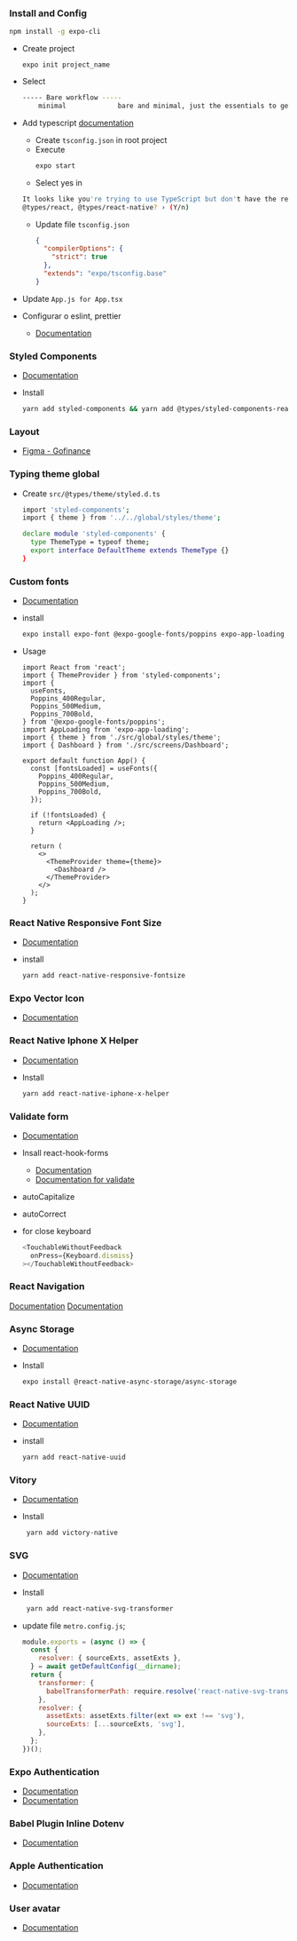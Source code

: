 ### Install and Config

```bash
npm install -g expo-cli
```

- Create project

  ```
  expo init project_name
  ```

- Select

  ```bash
  ----- Bare workflow -----
      minimal             bare and minimal, just the essentials to get you started
  ```

- Add typescript
  [documentation](https://docs.expo.dev/guides/typescript/)

  - Create `tsconfig.json` in root project
  - Execute
    ```bash
    expo start
    ```
  - Select yes in

  ```bash
  It looks like you're trying to use TypeScript but don't have the required dependencies installed. Would you like to install typescript,
  @types/react, @types/react-native? › (Y/n)
  ```

  - Update file `tsconfig.json`

    ```json
    {
      "compilerOptions": {
        "strict": true
      },
      "extends": "expo/tsconfig.base"
    }
    ```

- Update `App.js for App.tsx`

- Configurar o eslint, prettier
  - [Documentation](https://www.notion.so/Padr-es-de-projeto-com-ESLint-Prettier-e-EditorConfig-f3134cb649fc4a16b0f7c2bc6e3a0489)

### Styled Components

- [Documentation](https://styled-components.com/)

- Install
  ```bash
  yarn add styled-components && yarn add @types/styled-components-react-native -D
  ```

### Layout

- [Figma - Gofinance](https://www.figma.com/file/EwGtJv3Tc0x3Qt5q1OPxzU/Chapter-II---GoFinances-Ignite?node-id=0%3A1)

### Typing theme global

- Create `src/@types/theme/styled.d.ts`

  ```bash
  import 'styled-components';
  import { theme } from '../../global/styles/theme';

  declare module 'styled-components' {
    type ThemeType = typeof theme;
    export interface DefaultTheme extends ThemeType {}
  }
  ```

### Custom fonts

- [Documentation](https://docs.expo.dev/guides/using-custom-fonts/#using-a-google-font)

- install

  ```bash
  expo install expo-font @expo-google-fonts/poppins expo-app-loading
  ```

- Usage

  ```tsx
  import React from 'react';
  import { ThemeProvider } from 'styled-components';
  import {
    useFonts,
    Poppins_400Regular,
    Poppins_500Medium,
    Poppins_700Bold,
  } from '@expo-google-fonts/poppins';
  import AppLoading from 'expo-app-loading';
  import { theme } from './src/global/styles/theme';
  import { Dashboard } from './src/screens/Dashboard';

  export default function App() {
    const [fontsLoaded] = useFonts({
      Poppins_400Regular,
      Poppins_500Medium,
      Poppins_700Bold,
    });

    if (!fontsLoaded) {
      return <AppLoading />;
    }

    return (
      <>
        <ThemeProvider theme={theme}>
          <Dashboard />
        </ThemeProvider>
      </>
    );
  }
  ```

### React Native Responsive Font Size

- [Documentation](https://www.npmjs.com/package/react-native-responsive-fontsize)

- install
  ```bash
  yarn add react-native-responsive-fontsize
  ```

### Expo Vector Icon

- [Documentation](https://icons.expo.fyi/)

### React Native Iphone X Helper

- [Documentation](react-native-iphone-x-helper)

- Install
  ```bash
  yarn add react-native-iphone-x-helper
  ```

### Validate form

- [Documentation](https://reactnative.dev/docs/textinput)

- Insall react-hook-forms

  - [Documentation](https://react-hook-form.com/)
  - [Documentation for validate](https://react-hook-form.com/get-started#SchemaValidation)

- autoCapitalize
- autoCorrect
- for close keyboard
  ```ts
  <TouchableWithoutFeedback
    onPress={Keyboard.dismiss}
  ></TouchableWithoutFeedback>
  ```

### React Navigation

[Documentation](https://reactnavigation.org/)
[Documentation](https://reactnavigation.org/docs/stack-navigator/)

### Async Storage

- [Documentation](https://docs.expo.dev/versions/latest/sdk/async-storage/)

- Install
  ```bash
  expo install @react-native-async-storage/async-storage
  ```

### React Native UUID

- [Documentation](https://github.com/eugenehp/react-native-uuid#readme)

- install
  ```bash
  yarn add react-native-uuid
  ```

### Vitory

- [Documentation](https://formidable.com/open-source/victory/docs/victory-pie)

- Install
  ```bash
   yarn add victory-native
  ```

### SVG

- [Documentation](https://github.com/kristerkari/react-native-svg-transformer)

- Install

  ```bash
   yarn add react-native-svg-transformer
  ```

- update file `metro.config.js`;

  ```js
  module.exports = (async () => {
    const {
      resolver: { sourceExts, assetExts },
    } = await getDefaultConfig(__dirname);
    return {
      transformer: {
        babelTransformerPath: require.resolve('react-native-svg-transformer'),
      },
      resolver: {
        assetExts: assetExts.filter(ext => ext !== 'svg'),
        sourceExts: [...sourceExts, 'svg'],
      },
    };
  })();
  ```

### Expo Authentication

- [Documentation](https://docs.expo.dev/guides/authentication/)
- [Documentation](https://developers.google.com/identity/protocols/oauth2/openid-connect)

### Babel Plugin Inline Dotenv

- [Documentation](https://www.npmjs.com/package/babel-plugin-inline-dotenv)

### Apple Authentication

- [Documentation](https://docs.expo.dev/versions/latest/sdk/apple-authentication/)

### User avatar

- [Documentation](https://ui-avatars.com/)
